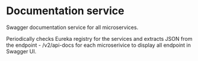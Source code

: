 # Documentation service
Swagger documentation service for all microservices.
<p>Periodically checks Eureka registry for the services and extracts JSON from the endpoint - /v2/api-docs for each microserivice to display all endpoint in Swagger UI.</p>